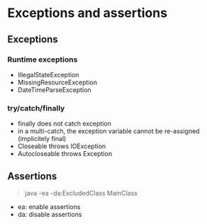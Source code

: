 # Exceptions and assertions

## Exceptions

### Runtime exceptions

- IllegalStateException
- MissingResourceException
- DateTimeParseException


### try/catch/finally

- finally does not catch exception
- in a multi-catch, the exception variable cannot be re-assigned (implicitely final)
- Closeable throws IOException
- Autocloseable throws Exception

## Assertions

> java -ea -da:ExcludedClass MainClass

- ea: enable assertions
- da: disable assertions